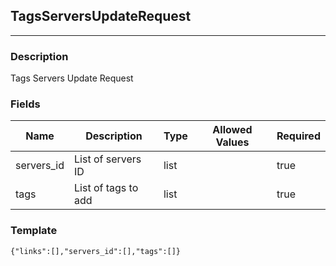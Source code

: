 ## TagsServersUpdateRequest
---
### Description
Tags Servers Update Request
### Fields
| Name | Description | Type | Allowed Values | Required |
| ---- | ----------- | ---- | -------------- | -------- |
| servers_id | List of servers ID | list |  | true |
| tags | List of tags to add | list |  | true |
### Template
```
{"links":[],"servers_id":[],"tags":[]}
```
